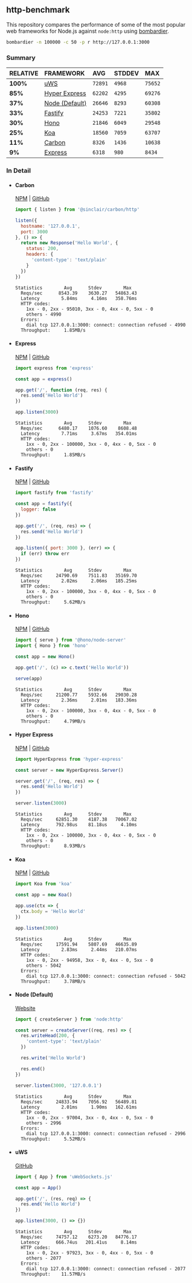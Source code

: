 ## http-benchmark

This repository compares the performance of some of the most popular web frameworks for Node.js against `node:http` using [bombardier](https://github.com/codesenberg/bombardier).

```bash
bombardier -n 100000 -c 50 -p r http://127.0.0.1:3000
```

### Summary

| RELATIVE | FRAMEWORK | AVG | STDDEV | MAX |
| :--- | :--- | :--- | :--- | :--- |
| **100%** | [uWS](#uws) | `72891` | `4968` | `75652` |
| **85%** | [Hyper Express](#hyper-express) | `62202` | `4295` | `69276` |
| **37%** | [Node (Default)](#node-default) | `26646` | `8293` | `60308` |
| **33%** | [Fastify](#fastify) | `24253` | `7221` | `35802` |
| **30%** | [Hono](#hono) | `21846` | `6049` | `29548` |
| **25%** | [Koa](#koa) | `18560` | `7059` | `63707` |
| **11%** | [Carbon](#carbon) | `8326` | `1436` | `10638` |
| **9%** | [Express](#express) | `6318` | `980` | `8434` |


### In Detail

- #### Carbon
  [NPM](https://npmjs.com/@sinclair/carbon) | [GitHub](https://github.com/sinclairzx81/carbon)
  ```js
  import { listen } from '@sinclair/carbon/http'

  listen({
    hostname: '127.0.0.1',
    port: 3000
  }, () => {
    return new Response('Hello World', {
      status: 200,
      headers: {
        'content-type': 'text/plain'
      }
    })
  })
  ```

  ```
  Statistics        Avg      Stdev        Max
    Reqs/sec      8543.39    3630.27   54863.43
    Latency        5.84ms     4.16ms   358.76ms
    HTTP codes:
      1xx - 0, 2xx - 95010, 3xx - 0, 4xx - 0, 5xx - 0
      others - 4990
    Errors:
      dial tcp 127.0.0.1:3000: connect: connection refused - 4990
    Throughput:     1.85MB/s
  ```

- #### Express
  [NPM](https://npmjs.com/express) | [GitHub](https://github.com/expressjs/express)
  ```js
  import express from 'express'

  const app = express()

  app.get('/', function (req, res) {
    res.send('Hello World')
  })

  app.listen(3000)
  ```

  ```
  Statistics        Avg      Stdev        Max
    Reqs/sec      6480.17    1076.60    8608.48
    Latency        7.71ms     3.67ms   354.01ms
    HTTP codes:
      1xx - 0, 2xx - 100000, 3xx - 0, 4xx - 0, 5xx - 0
      others - 0
    Throughput:     1.85MB/s
  ```

- #### Fastify
  [NPM](https://npmjs.com/fastify) | [GitHub](https://github.com/fastify/fastify)
  ```js
  import fastify from 'fastify'

  const app = fastify({
    logger: false
  })

  app.get('/', (req, res) => {
    res.send('Hello World')
  })

  app.listen({ port: 3000 }, (err) => {
    if (err) throw err
  })
  ```

  ```
  Statistics        Avg      Stdev        Max
    Reqs/sec     24790.69    7511.83   35169.70
    Latency        2.02ms     2.06ms   185.25ms
    HTTP codes:
      1xx - 0, 2xx - 100000, 3xx - 0, 4xx - 0, 5xx - 0
      others - 0
    Throughput:     5.62MB/s
  ```

- #### Hono
  [NPM](https://npmjs.com/hono) | [GitHub](https://github.com/honojs/hono)
  ```js
  import { serve } from '@hono/node-server'
  import { Hono } from 'hono'

  const app = new Hono()

  app.get('/', (c) => c.text('Hello World'))

  serve(app)
  ```

  ```
  Statistics        Avg      Stdev        Max
    Reqs/sec     21200.77    5932.66   29030.28
    Latency        2.36ms     2.01ms   183.36ms
    HTTP codes:
      1xx - 0, 2xx - 100000, 3xx - 0, 4xx - 0, 5xx - 0
      others - 0
    Throughput:     4.79MB/s
  ```

- #### Hyper Express
  [NPM](https://npmjs.com/hyper-express) | [GitHub](https://github.com/kartikk221/hyper-express)
  ```js
  import HyperExpress from 'hyper-express'

  const server = new HyperExpress.Server()

  server.get('/', (req, res) => {
    res.send('Hello World')
  })

  server.listen(3000)
  ```

  ```
  Statistics        Avg      Stdev        Max
    Reqs/sec     62851.30    4187.38   70067.02
    Latency      792.98us    81.18us     4.10ms
    HTTP codes:
      1xx - 0, 2xx - 100000, 3xx - 0, 4xx - 0, 5xx - 0
      others - 0
    Throughput:     8.93MB/s
  ```

- #### Koa
  [NPM](https://npmjs.com/koa) | [GitHub](https://github.com/koajs/koa)
  ```js
  import Koa from 'koa'

  const app = new Koa()

  app.use(ctx => {
    ctx.body = 'Hello World'
  })

  app.listen(3000)
  ```

  ```
  Statistics        Avg      Stdev        Max
    Reqs/sec     17591.94    5807.69   46635.89
    Latency        2.83ms     2.44ms   210.07ms
    HTTP codes:
      1xx - 0, 2xx - 94958, 3xx - 0, 4xx - 0, 5xx - 0
      others - 5042
    Errors:
      dial tcp 127.0.0.1:3000: connect: connection refused - 5042
    Throughput:     3.78MB/s
  ```

- #### Node (Default)
  [Website](https://nodejs.org/api/http.html)
  ```js
  import { createServer } from 'node:http'

  const server = createServer((req, res) => {
    res.writeHead(200, {
      'content-type': 'text/plain'
    })

    res.write('Hello World')

    res.end()
  })

  server.listen(3000, '127.0.0.1')
  ```

  ```
  Statistics        Avg      Stdev        Max
    Reqs/sec     24833.94    7056.92   56489.81
    Latency        2.01ms     1.90ms   162.61ms
    HTTP codes:
      1xx - 0, 2xx - 97004, 3xx - 0, 4xx - 0, 5xx - 0
      others - 2996
    Errors:
      dial tcp 127.0.0.1:3000: connect: connection refused - 2996
    Throughput:     5.52MB/s
  ```

- #### uWS
  [GitHub](https://github.com/uNetworking/uWebSockets.js)
  ```js
  import { App } from 'uWebSockets.js'

  const app = App()

  app.get('/', (res, req) => {
    res.end('Hello World')
  })

  app.listen(3000, () => {})
  ```

  ```
  Statistics        Avg      Stdev        Max
    Reqs/sec     74757.12    6273.20   84776.17
    Latency      666.74us   201.41us     8.14ms
    HTTP codes:
      1xx - 0, 2xx - 97923, 3xx - 0, 4xx - 0, 5xx - 0
      others - 2077
    Errors:
      dial tcp 127.0.0.1:3000: connect: connection refused - 2077
    Throughput:    11.57MB/s
  ```


